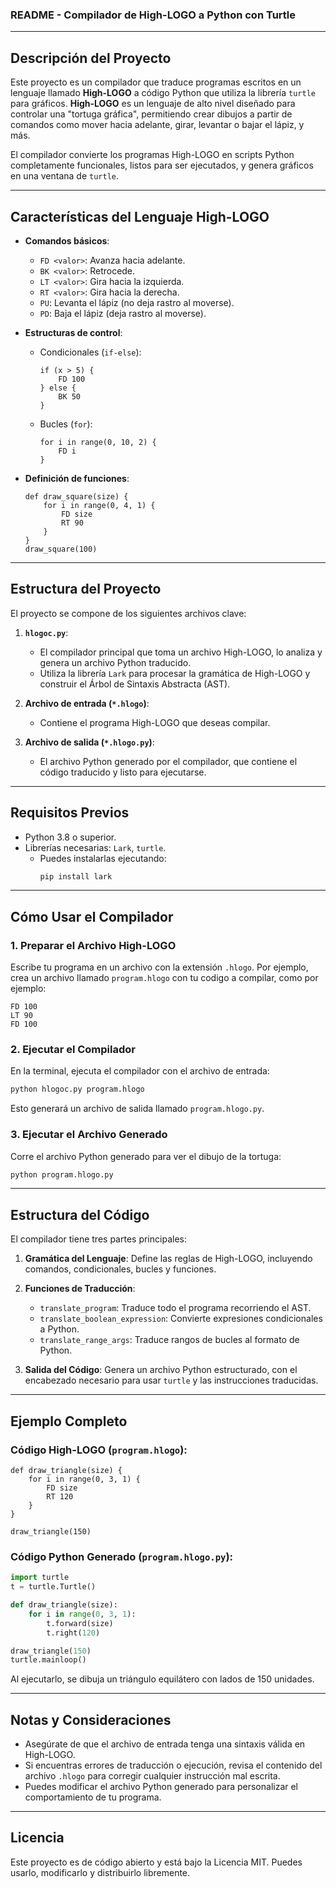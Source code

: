 ### **README - Compilador de High-LOGO a Python con Turtle**

---

## **Descripción del Proyecto**

Este proyecto es un compilador que traduce programas escritos en un lenguaje llamado **High-LOGO** a código Python que utiliza la librería `turtle` para gráficos. **High-LOGO** es un lenguaje de alto nivel diseñado para controlar una "tortuga gráfica", permitiendo crear dibujos a partir de comandos como mover hacia adelante, girar, levantar o bajar el lápiz, y más.

El compilador convierte los programas High-LOGO en scripts Python completamente funcionales, listos para ser ejecutados, y genera gráficos en una ventana de `turtle`.

---

## **Características del Lenguaje High-LOGO**

- **Comandos básicos**:
  - `FD <valor>`: Avanza hacia adelante.
  - `BK <valor>`: Retrocede.
  - `LT <valor>`: Gira hacia la izquierda.
  - `RT <valor>`: Gira hacia la derecha.
  - `PU`: Levanta el lápiz (no deja rastro al moverse).
  - `PD`: Baja el lápiz (deja rastro al moverse).

- **Estructuras de control**:
  - Condicionales (`if-else`):
    ```hlogo
    if (x > 5) {
        FD 100
    } else {
        BK 50
    }
    ```
  - Bucles (`for`):
    ```hlogo
    for i in range(0, 10, 2) {
        FD i
    }
    ```

- **Definición de funciones**:
  ```hlogo
  def draw_square(size) {
      for i in range(0, 4, 1) {
          FD size
          RT 90
      }
  }
  draw_square(100)
  ```

---

## **Estructura del Proyecto**

El proyecto se compone de los siguientes archivos clave:

1. **`hlogoc.py`**:
   - El compilador principal que toma un archivo High-LOGO, lo analiza y genera un archivo Python traducido.
   - Utiliza la librería `Lark` para procesar la gramática de High-LOGO y construir el Árbol de Sintaxis Abstracta (AST).

2. **Archivo de entrada (`*.hlogo`)**:
   - Contiene el programa High-LOGO que deseas compilar.

3. **Archivo de salida (`*.hlogo.py`)**:
   - El archivo Python generado por el compilador, que contiene el código traducido y listo para ejecutarse.

---

## **Requisitos Previos**

- Python 3.8 o superior.
- Librerías necesarias: `Lark`, `turtle`.
  - Puedes instalarlas ejecutando:
    ```bash
    pip install lark
    ```

---

## **Cómo Usar el Compilador**

### **1. Preparar el Archivo High-LOGO**
Escribe tu programa en un archivo con la extensión `.hlogo`. Por ejemplo, crea un archivo llamado `program.hlogo` con tu codigo a compilar, como por ejemplo:

```hlogo
FD 100
LT 90
FD 100
```

### **2. Ejecutar el Compilador**
En la terminal, ejecuta el compilador con el archivo de entrada:

```bash
python hlogoc.py program.hlogo
```

Esto generará un archivo de salida llamado `program.hlogo.py`.

### **3. Ejecutar el Archivo Generado**
Corre el archivo Python generado para ver el dibujo de la tortuga:

```bash
python program.hlogo.py
```

---

## **Estructura del Código**

El compilador tiene tres partes principales:

1. **Gramática del Lenguaje**:
   Define las reglas de High-LOGO, incluyendo comandos, condicionales, bucles y funciones.

2. **Funciones de Traducción**:
   - `translate_program`: Traduce todo el programa recorriendo el AST.
   - `translate_boolean_expression`: Convierte expresiones condicionales a Python.
   - `translate_range_args`: Traduce rangos de bucles al formato de Python.

3. **Salida del Código**:
   Genera un archivo Python estructurado, con el encabezado necesario para usar `turtle` y las instrucciones traducidas.

---

## **Ejemplo Completo**

### Código High-LOGO (`program.hlogo`):
```hlogo
def draw_triangle(size) {
    for i in range(0, 3, 1) {
        FD size
        RT 120
    }
}

draw_triangle(150)
```

### Código Python Generado (`program.hlogo.py`):
```python
import turtle
t = turtle.Turtle()

def draw_triangle(size):
    for i in range(0, 3, 1):
        t.forward(size)
        t.right(120)

draw_triangle(150)
turtle.mainloop()
```

Al ejecutarlo, se dibuja un triángulo equilátero con lados de 150 unidades.

---

## **Notas y Consideraciones**

- Asegúrate de que el archivo de entrada tenga una sintaxis válida en High-LOGO.
- Si encuentras errores de traducción o ejecución, revisa el contenido del archivo `.hlogo` para corregir cualquier instrucción mal escrita.
- Puedes modificar el archivo Python generado para personalizar el comportamiento de tu programa.

---

## **Licencia**

Este proyecto es de código abierto y está bajo la Licencia MIT. Puedes usarlo, modificarlo y distribuirlo libremente.
